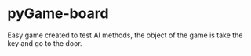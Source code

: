 # pyGame-board
Easy game created to test AI methods, the object of the game is take the key and go to the door.
